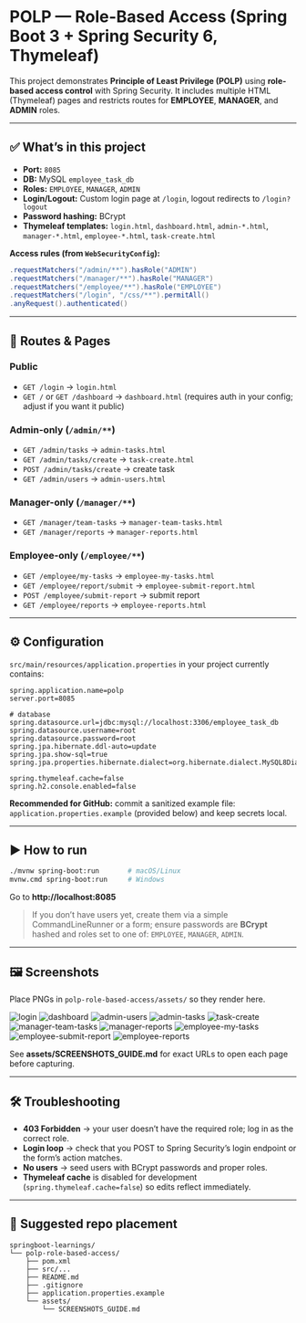 # POLP — Role-Based Access (Spring Boot 3 + Spring Security 6, Thymeleaf)

This project demonstrates **Principle of Least Privilege (POLP)** using **role-based access control** with Spring Security.
It includes multiple HTML (Thymeleaf) pages and restricts routes for **EMPLOYEE**, **MANAGER**, and **ADMIN** roles.

---

## ✅ What’s in this project
- **Port:** `8085`
- **DB:** MySQL `employee_task_db`
- **Roles:** `EMPLOYEE`, `MANAGER`, `ADMIN`
- **Login/Logout:** Custom login page at `/login`, logout redirects to `/login?logout`
- **Password hashing:** BCrypt
- **Thymeleaf templates:** `login.html`, `dashboard.html`, `admin-*.html`, `manager-*.html`, `employee-*.html`, `task-create.html`

**Access rules (from `WebSecurityConfig`):**
```java
.requestMatchers("/admin/**").hasRole("ADMIN")
.requestMatchers("/manager/**").hasRole("MANAGER")
.requestMatchers("/employee/**").hasRole("EMPLOYEE")
.requestMatchers("/login", "/css/**").permitAll()
.anyRequest().authenticated()
```

---

## 🧭 Routes & Pages

### Public
- `GET /login` → `login.html`
- `GET /` or `GET /dashboard` → `dashboard.html` (requires auth in your config; adjust if you want it public)

### Admin-only (`/admin/**`)
- `GET /admin/tasks` → `admin-tasks.html`
- `GET /admin/tasks/create` → `task-create.html`
- `POST /admin/tasks/create` → create task
- `GET /admin/users` → `admin-users.html`

### Manager-only (`/manager/**`)
- `GET /manager/team-tasks` → `manager-team-tasks.html`
- `GET /manager/reports` → `manager-reports.html`

### Employee-only (`/employee/**`)
- `GET /employee/my-tasks` → `employee-my-tasks.html`
- `GET /employee/report/submit` → `employee-submit-report.html`
- `POST /employee/submit-report` → submit report
- `GET /employee/reports` → `employee-reports.html`

---

## ⚙️ Configuration

`src/main/resources/application.properties` in your project currently contains:
```properties
spring.application.name=polp
server.port=8085

# database
spring.datasource.url=jdbc:mysql://localhost:3306/employee_task_db
spring.datasource.username=root
spring.datasource.password=root
spring.jpa.hibernate.ddl-auto=update
spring.jpa.show-sql=true
spring.jpa.properties.hibernate.dialect=org.hibernate.dialect.MySQL8Dialect

spring.thymeleaf.cache=false
spring.h2.console.enabled=false
```

**Recommended for GitHub:** commit a sanitized example file:
`application.properties.example` (provided below) and keep secrets local.

---

## ▶️ How to run
```bash
./mvnw spring-boot:run       # macOS/Linux
mvnw.cmd spring-boot:run     # Windows
```
Go to **http://localhost:8085**

> If you don’t have users yet, create them via a simple CommandLineRunner or a form; ensure passwords are **BCrypt** hashed and roles set to one of: `EMPLOYEE`, `MANAGER`, `ADMIN`.

---

## 🖼️ Screenshots
Place PNGs in `polp-role-based-access/assets/` so they render here.

![login](assets/login.png)
![dashboard](assets/dashboard.png)
![admin-users](assets/admin-users.png)
![admin-tasks](assets/admin-tasks.png)
![task-create](assets/task-create.png)
![manager-team-tasks](assets/manager-team-tasks.png)
![manager-reports](assets/manager-reports.png)
![employee-my-tasks](assets/employee-my-tasks.png)
![employee-submit-report](assets/employee-submit-report.png)
![employee-reports](assets/employee-reports.png)


See **assets/SCREENSHOTS_GUIDE.md** for exact URLs to open each page before capturing.

---

## 🛠️ Troubleshooting
- **403 Forbidden** → your user doesn’t have the required role; log in as the correct role.
- **Login loop** → check that you POST to Spring Security’s login endpoint or the form’s action matches.
- **No users** → seed users with BCrypt passwords and proper roles.
- **Thymeleaf cache** is disabled for development (`spring.thymeleaf.cache=false`) so edits reflect immediately.

---

## 📁 Suggested repo placement
```
springboot-learnings/
└── polp-role-based-access/
    ├── pom.xml
    ├── src/...
    ├── README.md
    ├── .gitignore
    ├── application.properties.example
    └── assets/
        └── SCREENSHOTS_GUIDE.md
```
